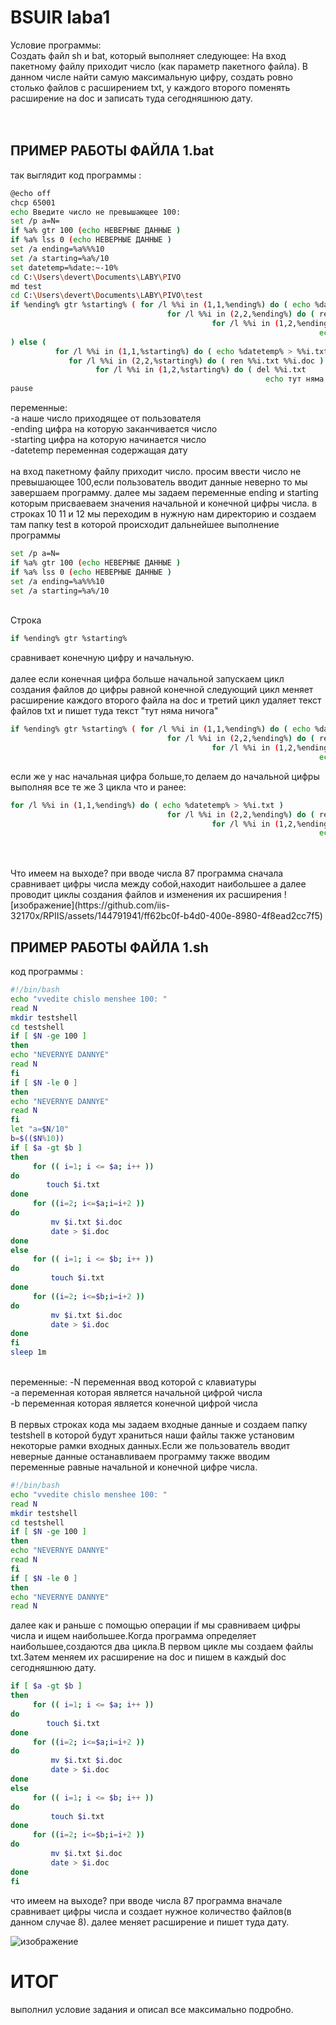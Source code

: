# BSUIR laba1
Условие программы:
<br />
Создать файл sh и bat, который выполняет следующее: 
На вход пакетному файлу приходит число (как параметр пакетного файла).
В данном числе найти самую максимальную цифру, 
создать ровно столько файлов с расширением txt,
у каждого второго поменять расширение на doc и записать туда сегодняшнюю дату.
<br />
<br />
<br />
## ПРИМЕР РАБОТЫ ФАЙЛА 1.bat
так выглядит код программы :
```bash
@echo off
chcp 65001
echo Введите число не превышающее 100:
set /p a=N=
if %a% gtr 100 (echo НЕВЕРНЫЕ ДАННЫЕ )
if %a% lss 0 (echo НЕВЕРНЫЕ ДАННЫЕ )
set /a ending=%a%%%10
set /a starting=%a%/10
set datetemp=%date:~-10%
cd C:\Users\devert\Documents\LABY\PIVO
md test
cd C:\Users\devert\Documents\LABY\PIVO\test
if %ending% gtr %starting% ( for /l %%i in (1,1,%ending%) do ( echo %datetemp% > %%i.txt )
                                   for /l %%i in (2,2,%ending%) do ( ren %%i.txt %%i.doc ) 
                                             for /l %%i in (1,2,%ending%) do ( del %%i.txt
                                                                     echo тут няма ничога > %%i.txt )
) else ( 
          for /l %%i in (1,1,%starting%) do ( echo %datetemp% > %%i.txt ) 
             for /l %%i in (2,2,%starting%) do ( ren %%i.txt %%i.doc )
                   for /l %%i in (1,2,%starting%) do ( del %%i.txt
                                                         echo тут няма ничога > %%i.txt ) )
pause
```
переменные:
<br />
-a наше число приходящее от пользователя <br />
-ending цифра на которую заканчивается число <br />
-starting цифра на которую начинается число <br />
-datetemp переменная содержащая дату <br />
<br />
на вход пакетному файлу приходит число.
просим ввести число не превышающее 100,если пользователь вводит данные неверно то мы завершаем программу.
далее мы задаем переменные ending и starting которым присваеваем значения начальной и конечной цифры числа.
в строках 10 11 и 12 мы переходим в нужную нам директорию и создаем там папку test в которой происходит дальнейшее выполнение программы
```bash
set /p a=N=
if %a% gtr 100 (echo НЕВЕРНЫЕ ДАННЫЕ )
if %a% lss 0 (echo НЕВЕРНЫЕ ДАННЫЕ )
set /a ending=%a%%%10
set /a starting=%a%/10
```
<br />
Строка 

```bash
if %ending% gtr %starting%
```
сравнивает конечную цифру и начальную.
<br />
<br />
далее если конечная цифра больше начальной запускаем цикл создания файлов до цифры равной конечной
следующий цикл меняет расширение каждого второго файла на doc 
и третий цикл удаляет текст файлов txt и пишет туда текст "тут няма ничога"

```bash 
if %ending% gtr %starting% ( for /l %%i in (1,1,%ending%) do ( echo %datetemp% > %%i.txt )
                                   for /l %%i in (2,2,%ending%) do ( ren %%i.txt %%i.doc ) 
                                             for /l %%i in (1,2,%ending%) do ( del %%i.txt
                                                                     echo тут няма ничога > %%i.txt )
```
если же у нас начальная цифра больше,то делаем до начальной цифры выполняя все те же 3 цикла что и ранее:
```bash
for /l %%i in (1,1,%ending%) do ( echo %datetemp% > %%i.txt )
                                   for /l %%i in (2,2,%ending%) do ( ren %%i.txt %%i.doc ) 
                                             for /l %%i in (1,2,%ending%) do ( del %%i.txt
                                                                     echo тут няма ничога > %%i.txt )
```
<br />
<br />
Что имеем на выходе?
при вводе числа 87 программа сначала сравнивает цифры числа между собой,находит наибольшее а далее проводит циклы создания файлов и изменения их расширения
![изображение](https://github.com/iis-32170x/RPIIS/assets/144791941/ff62bc0f-b4d0-400e-8980-4f8ead2cc7f5)

## ПРИМЕР РАБОТЫ ФАЙЛА 1.sh
код программы :
```bash
#!/bin/bash
echo "vvedite chislo menshee 100: "
read N
mkdir testshell
cd testshell 
if [ $N -ge 100 ] 
then 
echo "NEVERNYE DANNYE"
read N
fi
if [ $N -le 0 ]
then 
echo "NEVERNYE DANNYE"
read N
fi
let "a=$N/10"
b=$(($N%10))
if [ $a -gt $b ]
then
     for (( i=1; i <= $a; i++ ))
do
        touch $i.txt
done
     for ((i=2; i<=$a;i=i+2 ))
do
         mv $i.txt $i.doc
		 date > $i.doc
done
else 
     for (( i=1; i <= $b; i++ ))
do
         touch $i.txt
done
     for ((i=2; i<=$b;i=i+2 ))
do
         mv $i.txt $i.doc
		 date > $i.doc
done
fi 
sleep 1m
```
<br />
переменные: 
-N переменная ввод которой с клавиатуры <br />
-a переменная которая является начальной цифрой числа <br />
-b переменная которая является конечной цифрой числа <br />
<br />
В первых строках кода мы задаем входные данные и создаем папку testshell в которой будут храниться наши файлы
также установим некоторые рамки входных данных.Если же пользователь вводит неверные данные останавливаем программу
также вводим переменные равные начальной и конечной цифре числа.

```bash
#!/bin/bash
echo "vvedite chislo menshee 100: "
read N
mkdir testshell
cd testshell 
if [ $N -ge 100 ] 
then 
echo "NEVERNYE DANNYE"
read N
fi
if [ $N -le 0 ]
then 
echo "NEVERNYE DANNYE"
read N
```
далее как и раньше с помощью операции if мы сравниваем цифры числа и ищем наибольшее.Когда программа определяет наибольшее,создаются два цикла.В первом цикле мы создаем файлы txt.Затем меняем их расширение на doc и пишем в каждый doc сегодняшнюю дату.

```bash
if [ $a -gt $b ]
then
     for (( i=1; i <= $a; i++ ))
do
        touch $i.txt
done
     for ((i=2; i<=$a;i=i+2 ))
do
         mv $i.txt $i.doc
		 date > $i.doc
done
else 
     for (( i=1; i <= $b; i++ ))
do
         touch $i.txt
done
     for ((i=2; i<=$b;i=i+2 ))
do
         mv $i.txt $i.doc
		 date > $i.doc
done
fi
```
что имеем на выходе?
при вводе числа 87 программа вначале сравнивает цифры числа и создает нужное количество файлов(в данном случае 8).
далее меняет расширение и пишет туда дату.

![изображение](https://github.com/iis-32170x/RPIIS/assets/144791941/3fc7b54c-23b6-4ad8-acec-3ac1af20ab58)

# ИТОГ
выполнил условие задания и описал все максимально подробно.











